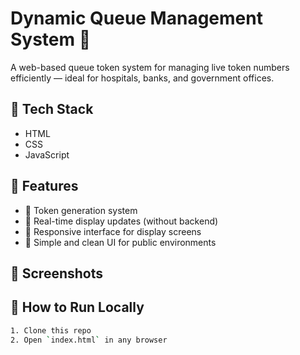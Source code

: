 # Dynamic Queue Management System 🧾

A web-based queue token system for managing live token numbers efficiently — ideal for hospitals, banks, and government offices.

## 🔧 Tech Stack
- HTML
- CSS
- JavaScript

## 🌟 Features
- 🎫 Token generation system
- 🔄 Real-time display updates (without backend)
- 📱 Responsive interface for display screens
- 🧩 Simple and clean UI for public environments

## 📸 Screenshots


## 🚀 How to Run Locally
```bash
1. Clone this repo
2. Open `index.html` in any browser
